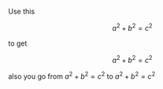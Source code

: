 Use this

```math
a^2 + b^2 = c^2
```

to get 

$$
a^2 + b^2 = c^2
$$

also you go from $`a^2 + b^2 = c^2`$ to $a^2 + b^2 = c^2$
